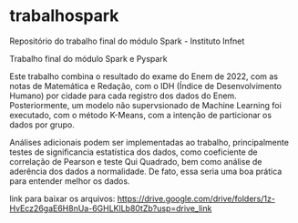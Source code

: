 # trabalhospark
Repositório do trabalho final do módulo Spark - Instituto Infnet

Trabalho final do módulo Spark e Pyspark

Este trabalho combina o resultado do exame do Enem de 2022, com as notas de Matemática e Redação, com o IDH (Índice de Desenvolvimento Humano) por cidade para cada registro dos dados do Enem.
Posteriormente, um modelo não supervsionado de Machine Learning foi executado, com o método K-Means, com a intenção de particionar os dados por grupo.

Análises adicionais podem ser implementadas ao trabalho, principalmente testes de significancia estatística dos dados, como coeficiente de correlação de Pearson e teste Qui Quadrado, bem como análise de aderência dos dados a normalidade. De fato, essa seria uma boa prática para entender melhor os dados.

link para baixar os arquivos: https://drive.google.com/drive/folders/1z-HvEcz26gaE6H8nUa-6GHLKlLb80tZb?usp=drive_link
